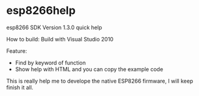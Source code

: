 # esp8266help
esp8266 SDK Version 1.3.0 quick help

How to build:
Build with Visual Studio 2010

Feature:
- Find by keyword of function
- Show help with HTML and you can copy the example code

This is really help me to develope the native ESP8266 firmware, I will keep finish it all.
